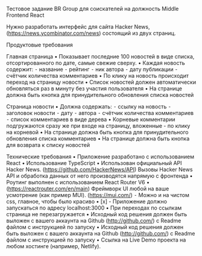 Тестовое задание BR Group для соискателей на должность Middle Frontend React

Нужно разработать интерфейс для сайта Hacker News, (https://news.ycombinator.com/news) состоящий из двух страниц.

Продуктовые требования

Главная страница
• Показывает последние 100 новостей в виде списка, отсортированного по дате, самые свежие сверху.
• Каждая новость содержит:
 ⁃ название
 ⁃ рейтинг
 ⁃ ник автора
 ⁃ дату публикации
 ⁃ счётчик количества комментариев
• По клику на новость происходит переход на страницу новости
• Список новостей должен автоматически обновляться раз в минуту без участия пользователя
• На странице должна быть кнопка для принудительного обновления списка новостей

Страница новости
• Должна содержать:
 ⁃ ссылку на новость
 ⁃ заголовок новости
 ⁃ дату
 ⁃ автора
 ⁃ счётчик количества комментариев
 ⁃ список комментариев в виде дерева
• Корневые комментарии подгружаются сразу же при входе на страницу, вложенные - по клику на корневой
• На странице должна быть кнопка для принудительного обновления списка комментариев
• На странице должна быть кнопка для возврата к списку новостей

Технические требования
• Приложение разработано с использованием React
• Использование TypeScript
• Использован официальный API Hacker News. (https://github.com/HackerNews/API) Вызовы Hacker News API и обработка данных от него производятся напрямую с фронтенда
• Роутинг выполнен с использованием React Router V6
• (https://reactrouter.com/en/main) Фреймворк UI любой на ваше усмотрение (как пример MUI). (https://mui.com/)
 ⁃ Можно и на чистом css, главное, чтобы было красиво
• [x] - Приложение должно запускаться по адресу localhost:3000
• При переходах по ссылкам страница не перезагружается
• Исходный код решения должен быть выложен с вашего аккаунта на Github (http://github.com/) с Readme файлом с инструкцией по запуску
• Исходный код решения должен быть выложен с вашего аккаунта на Github (http://github.com/) с Readme файлом с инструкцией по запуску
• Ссылка на Live Demo проекта на любом хостинге (например, Netlify).
